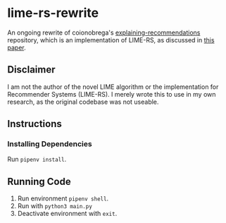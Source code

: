 # lime-rs-rewrite
An ongoing rewrite of coionobrega's [explaining-recommendations](https://github.com/caionobrega/explaining-recommendations) repository, which is an implementation of LIME-RS, as discussed in [this paper](https://dl.acm.org/doi/10.1145/3297280.3297443).

## Disclaimer
I am not the author of the novel LIME algorithm or the implementation for Recommender Systems (LIME-RS). I merely wrote this to use in my own research, as the original codebase was not useable. 

## Instructions

### Installing Dependencies
Run `pipenv install`.

## Running Code
1) Run environment `pipenv shell`.
2) Run with `python3 main.py` 
3) Deactivate environment with `exit`.
